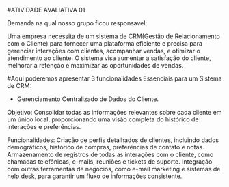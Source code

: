 #ATIVIDADE AVALIATIVA 01

Demanda na qual nosso grupo ficou responsavel:

Uma empresa necessita de um sistema de CRM(Gestão de Relacionamento com o Cliente) para fornecer uma plataforma eficiente e precisa para gerenciar interações com clientes, acompanhar vendas, e otimizar o atendimento ao cliente. O sistema visa aumentar a satisfação do cliente, melhorar a retenção e maximizar as oportunidades de vendas.

#Aqui poderemos apresentar 3 funcionalidades Essenciais para um Sistema de CRM:
- Gerenciamento Centralizado de Dados do Cliente.
  
Objetivo: Consolidar todas as informações relevantes sobre cada cliente em um único local, proporcionando uma visão completa do histórico de interações e preferências.

Funcionalidades:
Criação de perfis detalhados de clientes, incluindo dados demográficos, histórico de compras, preferências de contato e notas.
Armazenamento de registros de todas as interações com o cliente, como chamadas telefônicas, e-mails, reuniões e tickets de suporte.
Integração com outras ferramentas de negócios, como e-mail marketing e sistemas de help desk, para garantir um fluxo de informações consistente.

